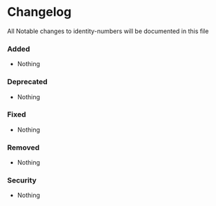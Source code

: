 # Changelog

All Notable changes to identity-numbers will be documented in this file

### Added
- Nothing

### Deprecated
- Nothing

### Fixed
- Nothing

### Removed
- Nothing

### Security
- Nothing
